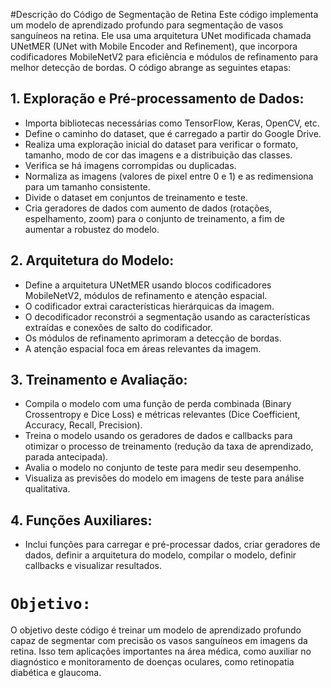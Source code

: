 #Descrição do Código de Segmentação de Retina
Este código implementa um modelo de aprendizado profundo para segmentação de vasos sanguíneos na retina. Ele usa uma arquitetura UNet modificada chamada UNetMER (UNet with Mobile Encoder and Refinement), que incorpora codificadores MobileNetV2 para eficiência e módulos de refinamento para melhor detecção de bordas. O código abrange as seguintes etapas:

## **1. Exploração e Pré-processamento de Dados:**

* Importa bibliotecas necessárias como TensorFlow, Keras, OpenCV, etc.
* Define o caminho do dataset, que é carregado a partir do Google Drive.
* Realiza uma exploração inicial do dataset para verificar o formato, tamanho, modo de cor das imagens e a distribuição das classes.
* Verifica se há imagens corrompidas ou duplicadas.
* Normaliza as imagens (valores de pixel entre 0 e 1) e as redimensiona para um tamanho consistente.
* Divide o dataset em conjuntos de treinamento e teste.
* Cria geradores de dados com aumento de dados (rotações, espelhamento, zoom) para o conjunto de treinamento, a fim de aumentar a robustez do modelo.

## **2. Arquitetura do Modelo:**

  * Define a arquitetura UNetMER usando blocos codificadores MobileNetV2, módulos de refinamento e atenção espacial.
  * O codificador extrai características hierárquicas da imagem.
  * O decodificador reconstrói a segmentação usando as características extraídas e conexões de salto do codificador.
  * Os módulos de refinamento aprimoram a detecção de bordas.
  * A atenção espacial foca em áreas relevantes da imagem.

## **3. Treinamento e Avaliação:**

* Compila o modelo com uma função de perda combinada (Binary Crossentropy e Dice Loss) e métricas relevantes (Dice Coefficient, Accuracy, Recall, Precision).
* Treina o modelo usando os geradores de dados e callbacks para otimizar o processo de treinamento (redução da taxa de aprendizado, parada antecipada).
* Avalia o modelo no conjunto de teste para medir seu desempenho.
* Visualiza as previsões do modelo em imagens de teste para análise qualitativa.

## **4. Funções Auxiliares:**

* Inclui funções para carregar e pré-processar dados, criar geradores de dados, definir a arquitetura do modelo, compilar o modelo, definir callbacks e visualizar resultados.

# `Objetivo:`
  O objetivo deste código é treinar um modelo de aprendizado profundo capaz de segmentar com precisão os vasos sanguíneos em imagens da retina. Isso tem aplicações importantes na área médica, como auxiliar no diagnóstico e monitoramento de doenças oculares, como retinopatia diabética e glaucoma.

